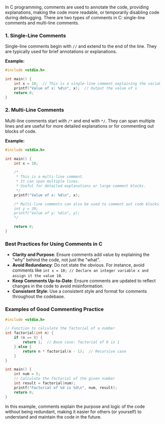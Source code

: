 In C programming, comments are used to annotate the code, providing explanations, making the code more readable, or temporarily disabling code during debugging. There are two types of comments in C: single-line comments and multi-line comments.

### 1. **Single-Line Comments**

Single-line comments begin with `//` and extend to the end of the line. They are typically used for brief annotations or explanations.

**Example:**

```c
#include <stdio.h>

int main() {
    int x = 10;  // This is a single-line comment explaining the variable declaration
    printf("Value of x: %d\n", x);  // Output the value of x
    return 0;
}
```

### 2. **Multi-Line Comments**

Multi-line comments start with `/*` and end with `*/`. They can span multiple lines and are useful for more detailed explanations or for commenting out blocks of code.

**Example:**

```c
#include <stdio.h>

int main() {
    int x = 10;

    /*
     * This is a multi-line comment.
     * It can span multiple lines.
     * Useful for detailed explanations or large comment blocks.
     */
    printf("Value of x: %d\n", x);

    /* Multi-line comments can also be used to comment out code blocks:
    int y = 20;
    printf("Value of y: %d\n", y);
    */

    return 0;
}
```

### Best Practices for Using Comments in C

- **Clarity and Purpose**: Ensure comments add value by explaining the "why" behind the code, not just the "what".
- **Avoid Redundancy**: Do not state the obvious. For instance, avoid comments like `int x = 10; // Declare an integer variable x and assign it the value 10`.
- **Keep Comments Up-to-Date**: Ensure comments are updated to reflect changes in the code to avoid misinformation.
- **Consistent Style**: Use a consistent style and format for comments throughout the codebase.

### Examples of Good Commenting Practice

```c
#include <stdio.h>

// Function to calculate the factorial of a number
int factorial(int n) {
    if (n == 0) {
        return 1;  // Base case: factorial of 0 is 1
    } else {
        return n * factorial(n - 1);  // Recursive case
    }
}

int main() {
    int num = 5;
    // Calculate the factorial of the given number
    int result = factorial(num);
    printf("Factorial of %d is %d\n", num, result);
    return 0;
}
```

In this example, comments explain the purpose and logic of the code without being redundant, making it easier for others (or yourself) to understand and maintain the code in the future.
